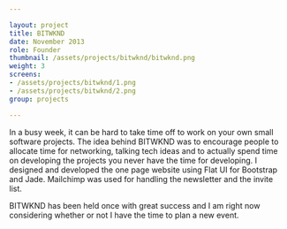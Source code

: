```yaml
---

layout: project
title: BITWKND
date: November 2013
role: Founder
thumbnail: /assets/projects/bitwknd/bitwknd.png
weight: 3
screens:
- /assets/projects/bitwknd/1.png
- /assets/projects/bitwknd/2.png
group: projects

---
```


In a busy week, it can be hard to take time off to work on your own small software projects. The idea behind BITWKND was to encourage people to allocate time for networking, talking tech ideas and to actually spend time on developing the projects you never have the time for developing. I designed and developed the one page website using Flat UI for Bootstrap and Jade. Mailchimp was used for handling the newsletter and the invite list.

BITWKND has been held once with great success and I am right now considering whether or not I have the time to plan a new event.
